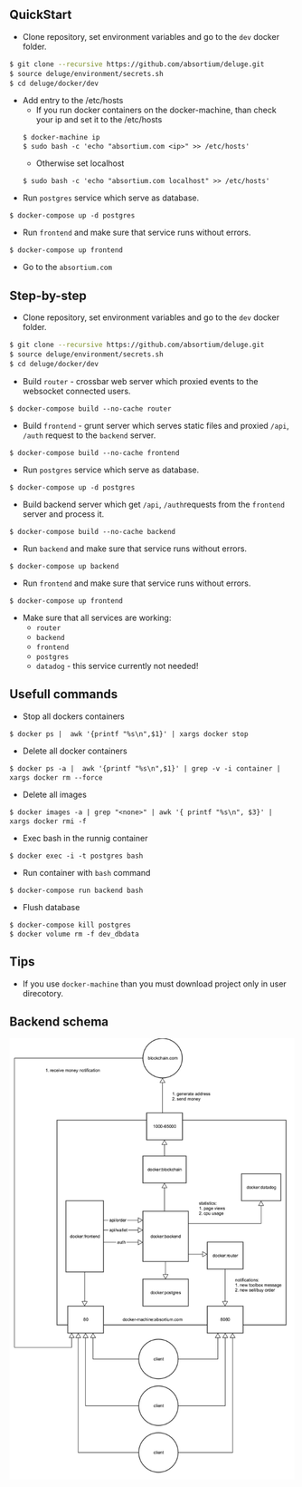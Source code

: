 ## QuickStart
* Clone repository, set environment variables and go to the `dev` docker folder.
```bash
$ git clone --recursive https://github.com/absortium/deluge.git
$ source deluge/environment/secrets.sh
$ cd deluge/docker/dev
```
* Add entry to the /etc/hosts
   * If you run docker containers on the docker-machine, than check your ip and set it to the /etc/hosts
   ```
   $ docker-machine ip
   $ sudo bash -c 'echo "absortium.com <ip>" >> /etc/hosts'
   ```
   * Otherwise set localhost
   ```
   $ sudo bash -c 'echo "absortium.com localhost" >> /etc/hosts'
   ```
* Run `postgres` service which serve as database.
```
$ docker-compose up -d postgres
```
* Run `frontend` and make sure that service runs without errors.
```
$ docker-compose up frontend
```
* Go to the `absortium.com`

## Step-by-step
* Clone repository, set environment variables and go to the `dev` docker folder.
```bash
$ git clone --recursive https://github.com/absortium/deluge.git
$ source deluge/environment/secrets.sh
$ cd deluge/docker/dev
```
* Build `router` - crossbar web server which proxied events to the websocket connected users.
```
$ docker-compose build --no-cache router
```

* Build `frontend` - grunt server which serves static files and proxied `/api`, `/auth` request to the `backend` server.
```
$ docker-compose build --no-cache frontend
```

* Run `postgres` service which serve as database.
```
$ docker-compose up -d postgres
```

* Build backend server which get `/api`, `/auth`requests from the `frontend` server and process it.
```
$ docker-compose build --no-cache backend
```

* Run `backend` and make sure that service runs without errors.
```
$ docker-compose up backend
```

* Run `frontend` and make sure that service runs without errors.
```
$ docker-compose up frontend
```

* Make sure that all services are working:
    * `router`
    * `backend`
    * `frontend`
    * `postgres`
    * `datadog` - this service currently not needed!

## Usefull commands
* Stop all dockers containers
```
$ docker ps |  awk '{printf "%s\n",$1}' | xargs docker stop
```
* Delete all docker containers
```
$ docker ps -a |  awk '{printf "%s\n",$1}' | grep -v -i container | xargs docker rm --force
```
* Delete all <none> images
```
$ docker images -a | grep "<none>" | awk '{ printf "%s\n", $3}' | xargs docker rmi -f
```
* Exec bash in the runnig container
```
$ docker exec -i -t postgres bash
```
* Run container with `bash` command
```
$ docker-compose run backend bash
```
* Flush database
```
$ docker-compose kill postgres
$ docker volume rm -f dev_dbdata
```

## Tips
* If you use `docker-machine` than you must download project only in user direcotory.


## Backend schema
![alt tag](/docs/schema/main.png)
